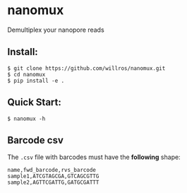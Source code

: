 # nanomux
Demultiplex your nanopore reads

## Install:
```console
$ git clone https://github.com/willros/nanomux.git
$ cd nanomux
$ pip install -e .
```

## Quick Start:
```console
$ nanomux -h
```
## Barcode csv
The `.csv` file with barcodes must have the **following** shape:
```csv
name,fwd_barcode,rvs_barcode
sample1,ATCGTAGCGA,GTCAGCGTTG
sample2,AGTTCGATTG,GATGCGATTT
```
